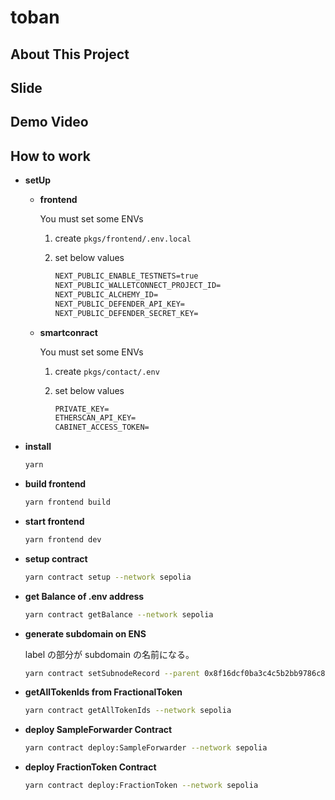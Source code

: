 # toban

## About This Project

## Slide

## Demo Video

## How to work

- **setUp**

  - **frontend**

    You must set some ENVs

    1. create `pkgs/frontend/.env.local`

    2. set below values

       ```txt
       NEXT_PUBLIC_ENABLE_TESTNETS=true
       NEXT_PUBLIC_WALLETCONNECT_PROJECT_ID=
       NEXT_PUBLIC_ALCHEMY_ID=
       NEXT_PUBLIC_DEFENDER_API_KEY=
       NEXT_PUBLIC_DEFENDER_SECRET_KEY=
       ```

  - **smartconract**

    You must set some ENVs

    1. create `pkgs/contact/.env`

    2. set below values

       ```txt
       PRIVATE_KEY=
       ETHERSCAN_API_KEY=
       CABINET_ACCESS_TOKEN=
       ```

- **install**

  ```bash
  yarn
  ```

- **build frontend**

  ```bash
  yarn frontend build
  ```

- **start frontend**

  ```bash
  yarn frontend dev
  ```

- **setup contract**

  ```bash
  yarn contract setup --network sepolia
  ```

- **get Balance of .env address**

  ```bash
  yarn contract getBalance --network sepolia
  ```

- **generate subdomain on ENS**

  label の部分が subdomain の名前になる。

  ```bash
  yarn contract setSubnodeRecord --parent 0x8f16dcf0ba3c4c5b2bb9786c84c45925294ff9e18b65e97dda3521708b071a33 --label test2 --owner 0x51908F598A5e0d8F1A3bAbFa6DF76F9704daD072 --resolver 0x8FADE66B79cC9f707aB26799354482EB93a5B7dD --network sepolia
  ```

- **getAllTokenIds from FractionalToken**

  ```bash
  yarn contract getAllTokenIds --network sepolia
  ```

- **deploy SampleForwarder Contract**

  ```bash
  yarn contract deploy:SampleForwarder --network sepolia
  ```

- **deploy FractionToken Contract**

  ```bash
  yarn contract deploy:FractionToken --network sepolia
  ```
